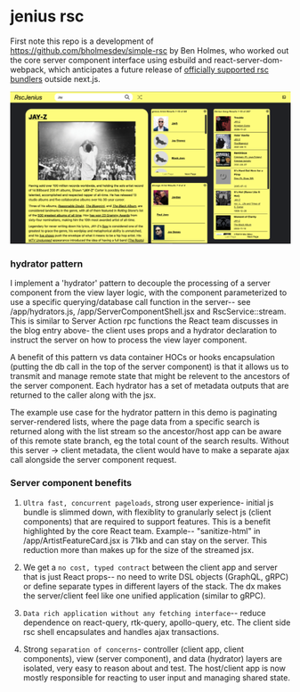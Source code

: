 # jenius rsc

First note this repo is a development of https://github.com/bholmesdev/simple-rsc by Ben Holmes, who worked out the core server component interface using esbuild and react-server-dom-webpack, which anticipates a future release of [officially supported rsc bundlers](https://react.dev/blog/2023/03/22/react-labs-what-we-have-been-working-on-march-2023#react-server-components) outside next.js.

<img src="./docs/hova3.png" />

### hydrator pattern

I implement a 'hydrator' pattern to decouple the processing of a server component from the view layer logic, with the component parameterized to use a specific querying/database call function in the server-- see /app/hydrators.js, /app/ServerComponentShell.jsx and RscService::stream. This is similar to Server Action rpc functions the React team discusses in the blog entry above- the client uses props and a hydrator declaration to instruct the server on how to process the view layer component.

A benefit of this pattern vs data container HOCs or hooks encapsulation (putting the db call in the top of the server component) is that it allows us to transmit and manage remote state that might be relevent to the ancestors of the server component. Each hydrator has a set of metadata outputs that are returned to the caller along with the jsx.

The example use case for the hydrator pattern in this demo is paginating server-rendered lists, where the page data from a specific search is returned along with the list stream so the ancestor/host app can be aware of this remote state branch, eg the total count of the search results. Without this server -> client metadata, the client would have to make a separate ajax call alongside the server component request.

### Server component benefits

1. `Ultra fast, concurrent pageloads`, strong user experience- initial js bundle is slimmed down, with flexiblity to granularly select js (client components) that are required to support features. This is a benefit highlighted by the core React team. Example-- "sanitize-html" in /app/ArtistFeatureCard.jsx is 71kb and can stay on the server. This reduction more than makes up for the size of the streamed jsx.

2. We get a `no cost, typed contract` between the client app and server that is just React props-- no need to write DSL objects (GraphQL, gRPC) or define separate types in different layers of the stack. The dx makes the server/client feel like one unified application (similar to gRPC).

3. `Data rich application without any fetching interface`-- reduce dependence on react-query, rtk-query, apollo-query, etc. The client side rsc shell encapsulates and handles ajax transactions.

4. Strong `separation of concerns`- controller (client app, client components), view (server component), and data (hydrator) layers are isolated, very easy to reason about and test. The host/client app is now mostly responsible for reacting to user input and managing shared state.
